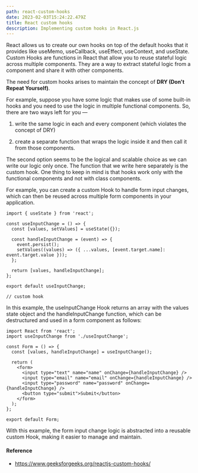 ```yaml
---
path: react-custom-hooks
date: 2023-02-03T15:24:22.479Z
title: React custom hooks
description: Implementing custom hooks in React.js
---
```


React allows us to create our own hooks on top of the default hooks that it provides like useMemo, useCallback, useEffect, useContext, and useState. Custom Hooks are functions in React that allow you to reuse stateful logic across multiple components. They are a way to extract stateful logic from a component and share it with other components.

The need for custom hooks arises to maintain the concept of **DRY (Don't Repeat Yourself)**.

For example, suppose you have some logic that makes use of some built-in hooks and you need to use the logic in multiple functional components. So, there are two ways left for you —

1) write the same logic in each and every component (which violates the concept of DRY)

2) create a separate function that wraps the logic inside it and then call it from those components.

The second option seems to be the logical and scalable choice as we can write our logic only once. The function that we write here separately is the custom hook. One thing to keep in mind is that hooks work only with the functional components and not with class components.

For example, you can create a custom Hook to handle form input changes, which can then be reused across multiple form components in your application.

```
import { useState } from 'react';

const useInputChange = () => {
  const [values, setValues] = useState({});

  const handleInputChange = (event) => {
    event.persist();
    setValues((values) => ({ ...values, [event.target.name]: event.target.value }));
  };

  return [values, handleInputChange];
};

export default useInputChange;

// custom hook
```

In this example, the useInputChange Hook returns an array with the values state object and the handleInputChange function, which can be destructured and used in a form component as follows:

```
import React from 'react';
import useInputChange from './useInputChange';

const Form = () => {
  const [values, handleInputChange] = useInputChange();

  return (
    <form>
      <input type="text" name="name" onChange={handleInputChange} />
      <input type="email" name="email" onChange={handleInputChange} />
      <input type="password" name="password" onChange={handleInputChange} />
      <button type="submit">Submit</button>
    </form>
  );
};

export default Form;
```

With this example, the form input change logic is abstracted into a reusable custom Hook, making it easier to manage and maintain.

#### Reference
* https://www.geeksforgeeks.org/reactjs-custom-hooks/

